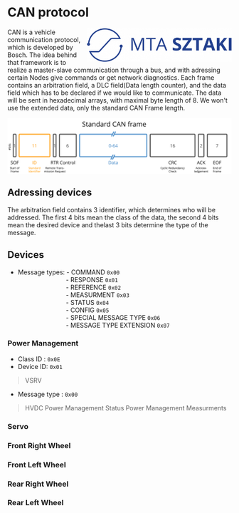 # CAN protocol

<img align="right" width="325" height="75" src="https://github.com/istvan-knab/jarmuiranyitas_2/blob/main/Old%20Documentation/Pictures/sztaki_logo_kek.png">

CAN is a vehicle communication protocol, which is developed by Bosch. The idea behind that framework is to realize a master-slave communication through a bus, and with adressing certain Nodes give commands or get network diagnostics. Each frame contains an arbitration field, a DLC field(Data length counter), and the data field which has to be declared if we would like to communicate. The data will be sent in hexadecimal arrays, with maximal byte length of 8. We won't use the extended data, only the standard CAN Frame length.

<img align="center" src="https://github.com/istvan-knab/jarmuiranyitas_2/blob/main/Old%20Documentation/Pictures/CAN-bus-frame-standard-message-SOF-ID-RTR-Control-Data-CRC-ACK-EOF.svg">

## Adressing devices
The arbitration field contains 3 identifier, which determines who will be addressed. The first 4 bits mean the class of the data, the second 4 bits mean the desired device and thelast 3 bits determine the type of the message.

## Devices
- Message types: - COMMAND `0x00` </br>
&emsp; &emsp; &emsp; &emsp; &emsp; &emsp; -  RESPONSE `0x01` </br>
&emsp; &emsp; &emsp; &emsp; &emsp; &emsp; -  REFERENCE `0x02` </br>
&emsp; &emsp; &emsp; &emsp; &emsp; &emsp; -  MEASURMENT `0x03` </br>
&emsp; &emsp; &emsp; &emsp; &emsp; &emsp; -  STATUS `0x04` </br>
&emsp; &emsp; &emsp; &emsp; &emsp; &emsp; -  CONFIG `0x05` </br>
&emsp; &emsp; &emsp; &emsp; &emsp; &emsp; -  SPECIAL MESSAGE TYPE `0x06` </br>
&emsp; &emsp; &emsp; &emsp; &emsp; &emsp; -  MESSAGE TYPE EXTENSION `0x07` </br>

### Power Management
- Class ID :  `0x0E`
- Device ID: `0x01`

> VSRV
- Message type :  `0x00`
> HVDC
> Power Management Status
> Power Management Measurments
### Servo
### Front Right Wheel
### Front Left Wheel
### Rear Right Wheel
### Rear Left Wheel
